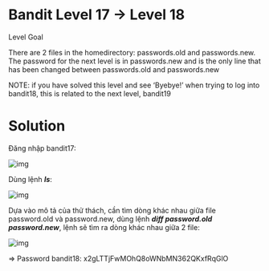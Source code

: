 # Bandit Level 17 → Level 18

Level Goal

There are 2 files in the homedirectory: passwords.old and passwords.new. The password for the next level is in passwords.new and is the only line that has been changed between passwords.old and passwords.new

NOTE: if you have solved this level and see ‘Byebye!’ when trying to log into bandit18, this is related to the next level, bandit19

# Solution

Đăng nhập bandit17: 

![img](96)

Dùng lệnh ***ls***:

![img](97)

Dựa vào mô tả của thử thách, cần tìm dòng khác nhau giữa file password.old và password.new, dùng lệnh ***diff password.old password.new***, lệnh sẽ tìm ra dòng khác nhau giữa 2 file: 

![img](98)

=> Password bandit18: x2gLTTjFwMOhQ8oWNbMN362QKxfRqGlO



